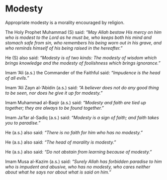 Modesty
=======

Appropriate modesty is a morality encouraged by religion.

The Holy Prophet Muhammad (S) said: *“May Allah bestow His mercy on him
who is modest to the Lord as he must be, who keeps both his mind and
stomach safe from sin, who remembers his being worn out in his grave,
and who reminds himself of his being raised in the hereafter.”*

He (S) also said: *“Modesty is of two kinds: The modesty of wisdom which
brings knowledge and the modesty of foolishness which brings
ignorance.”*

Imam ‘Ali (a.s.) the Commander of the Faithful said: *“Impudence is the
head of all evils.”*

Imam ‘Ali Zayn al-’Abidin (a.s.) said: *“A believer does not do any good
thing to be seen, nor does he give it up for modesty.”*

Imam Muhammad al-Baqir (a.s.) said: *“Modesty and faith are tied up
together; they are always to be found together.”*

Imam Ja’far al-Sadiq (a.s.) said: *“Modesty is a sign of faith; and
faith takes you to paradise.”*

He (a.s.) also said: *“There is no faith for him who has no modesty.”*

He (a.s.) also said: *“The head of morality is modesty.”*

He (a.s.) also said: *“Do not abstain from learning because of
modesty.”*

Imam Musa al-Kazim (a.s.) said: *“Surely Allah has forbidden paradise to
him who is impudent and abusive, who has no modesty, who cares neither
about what he says nor about what is said on him.”*


